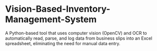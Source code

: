 # Vision-Based-Inventory-Management-System
A Python-based tool that uses computer vision (OpenCV) and OCR to automatically read, parse, and log data from business slips into an Excel spreadsheet, eliminating the need for manual data entry.
